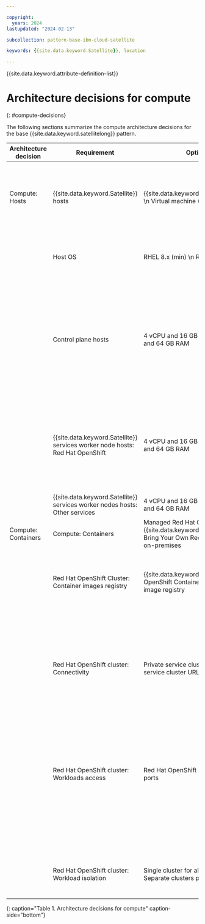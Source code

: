 ```yaml
---

copyright:
  years: 2024
lastupdated: "2024-02-13"

subcollection: pattern-base-ibm-cloud-satellite

keywords: {{site.data.keyword.Satellite}}, location

---
```


{{site.data.keyword.attribute-definition-list}}

# Architecture decisions for compute
{: #compute-decisions}

The following sections summarize the compute architecture decisions for the base {{site.data.keyword.satellitelong}} pattern.

<!-- below is a placeholder for all compute domain decisions  Remove the domains that are not in scope.  If there are decisions that need to be added (e.g. platform dependent) add additional rows-->

| Architecture decision| Requirement| Options |Decision| Rationale|
|---|---|---|---|---|
| Compute: Hosts |{{site.data.keyword.Satellite}} hosts | {{site.data.keyword.baremetal_short}} \n Virtual machine (VM) | VM | {{site.data.keyword.Satellite}} hosts represent the compute machine on the selected infrastructure. In this solution, the {{site.data.keyword.Satellite}} hosts are virtual machines from an existing KVM or OpenStack environment that deploys at the customer’s on-premises locations. |
| |Host OS| RHEL 8.x (min) \n RH Core OS | RHEL 8.x | {{site.data.keyword.Satellite}} requires RHEL 7.x minimal image (no LAMP stack) on x86. Bring Your Own RHEL license. For the latest specs, see [{{site.data.keyword.Satellite}} Host System Requirements](/docs/satellite?topic=satellite-host-reqs) |
| |Control plane hosts| 4 vCPU and 16 GB RAM \n 16 vCPU and 64 GB RAM | 4 vCPU and 16 GB RAM | Minimum of 3 host nodes (Minimum of 6 hosts for RHCOS); multiples of 3, for example, 6, 9, 12. The configuration and number of control planes hosts that are needed depends on the number of clusters (for customer workloads and {{site.data.keyword.Satellite}}-enabled services) deployed at the {{site.data.keyword.Satellite}} location and the total number of worker nodes across all clusters. For more information, see [{{site.data.keyword.Satellite}} Location Sizing](/docs/satellite?topic=satellite-about-locations)|
| |{{site.data.keyword.Satellite}} services worker node hosts: Red Hat OpenShift| 4 vCPU and 16 GB RAM \n 16 vCPU and 64 GB RAM | 16 vCPU and 64 GB RAM | A minimum of 3 host nodes and it's recommended to have spare nodes in multiples of 3 (for example 6, 9, 12). Larger configuration used in this solution to support converged compute and storage requirements. The number of worker node hosts depends on the customer workloads to be deployed in the clusters. For more information, see [Sizing your Red Hat OpenShift cluster to support your workload](/docs/openshift?topic=openshift-strategy). |
| |{{site.data.keyword.Satellite}} services worker nodes hosts: Other services| 4 vCPU and 16 GB RAM \n 16 vCPU and 64 GB RAM | For more information, see [{{site.data.keyword.Satellite}}-Enabled Services](/docs/satellite?topic=satellite-managed-services) | Review the requirements for each [Satellite-Enabled Service](/docs/satellite?topic=satellite-managed-services). |
| Compute: Containers | Compute: Containers| Managed Red Hat OpenShift on {{site.data.keyword.Satellite}} \n Bring Your Own Red Hat OpenShift on-premises | Managed Red Hat OpenShift on {{site.data.keyword.Satellite}} | Ease of provisioning and managed control plane \n Consistent deployment of Red Hat OpenShift clusters across customer locations |
| |Red Hat OpenShift Cluster: Container images registry | {{site.data.keyword.registrylong}} \n OpenShift Container Registry \n BYO image registry | {{site.data.keyword.registryfull_notm}} | By default, the Red Hat OpenShift internal registry is disabled because it does not have backing storage. {{site.data.keyword.registryfull_notm}} is a highly available private registry that can be accessed from multiple clusters and provides vulnerability scanning of the images. |
| |Red Hat OpenShift cluster: Connectivity | Private service cluster URL \n Public service cluster URL | Private service cluster URL | By default, the Red Hat OpenShift cluster that runs in the location can be accessed through the service cluster URL from only the {{site.data.keyword.Satellite}} location’s private network. \n  if the {{site.data.keyword.Satellite}} location hosts have public internet access, the service cluster URL can be updated to enable access to the cluster from the public network. This is not recommended for production workloads. For more information, see [Host Network Connectivity](/docs/openshift?topic=openshift-sat-expose-apps). |
| |Red Hat OpenShift cluster: Workloads access | Red Hat OpenShift routes \n Node ports | Red Hat OpenShift routes | Expose apps to requests from the public or a private network with a hostname (from Red Hat OpenShift Ingress controller's external IP address). Support HTTP and HTTPS protocols only. If the worker node hosts have public network connectivity, the cluster is created with a public Ingress controller by default. If the worker node hosts have private network connectivity only, the cluster is created with a private Ingress controller by default. |
| | | | Node ports | Expose non-HTTP(S) apps, for example, UDP or TCP apps, with a NodePort in the 30000-32767 range. |
| |Red Hat OpenShift cluster: Workload isolation | Single cluster for all workloads \n Separate clusters per workload | Single cluster for all workloads | Single cluster for all workloads. Workload isolation is achieved through projects and namespaces within a cluster. For more information, see [Container network policies](/docs/openshift?topic=openshift-network_policies), and IAM access roles. |
{: caption="Table 1. Architecture decisions for compute" caption-side="bottom"}
